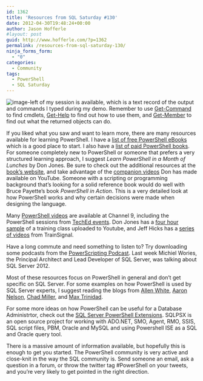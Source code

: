 ```yaml
---
id: 1362
title: 'Resources from SQL Saturday #130'
date: 2012-04-30T19:48:24+00:00
author: Jason Hofferle
#layout: post
guid: http://www.hofferle.com/?p=1362
permalink: /resources-from-sql-saturday-130/
ninja_forms_form:
  - "0"
categories:
  - Community
tags:
  - PowerShell
  - SQL Saturday
---
```

![image-left](https://drive.google.com/open?id=1ln_GBx3KcUkslKG8ezbZQI7LTAKPwPJZ) of my session is available, which is a text record of the output and commands I typed during my demo. Remember to use <a href="http://go.microsoft.com/fwlink/?LinkID=113309" title="Get-Command" target="_blank">Get-Command</a> to find cmdlets, <a href="http://go.microsoft.com/fwlink/?LinkID=113316" title="Get-Help" target="_blank">Get-Help</a> to find out how to use them, and <a href="http://go.microsoft.com/fwlink/?LinkID=113322" title="Get-Member" target="_blank">Get-Member</a> to find out what the returned objects can do.

If you liked what you saw and want to learn more, there are many resources available for learning PowerShell. I have a <a href="https://www.hofferle.com/list-of-free-powershell-ebooks/" title="List of Free PowerShell eBooks" target="_blank">list of free PowerShell eBooks</a> which is a good place to start. I also have a <a href="https://www.hofferle.com/list-of-powershell-books/" title="List of PowerShell Books" target="_blank">list of paid PowerShell books</a>. For someone completely new to PowerShell or someone that prefers a very structured learning approach, I suggest _Learn PowerShell in a Month of Lunches_ by Don Jones. Be sure to check out the additional resources at the <a href="https://morelunches.com/2012/11/01/learn-powershell-3-in-a-month-of-lunches-2nd-ed/" target="_blank">book&#8217;s website</a>, and take advantage of the <a href="https://www.youtube.com/playlist?list=PL6D474E721138865A&feature=view_all" target="_blank">companion videos</a> Don has made available on YouTube. Someone with a scripting or programming background that&#8217;s looking for a solid reference book would do well with Bruce Payette&#8217;s book _PowerShell in Action_. This is a very detailed look at how PowerShell works and why certain decisions were made when designing the language.

Many <a href="http://channel9.msdn.com/Tags/powershell" target="_blank">PowerShell videos</a> are available at Channel 9, including the PowerShell sessions from <a href="http://channel9.msdn.com/Events/TechEd" target="_blank">TechEd events</a>. Don Jones has a <a href="http://youtu.be/7fFEV8xawx0" target="_blank">four hour sample</a> of a training class uploaded to Youtube, and Jeff Hicks has a <a href="https://www.pluralsight.com/search?q=powershell" target="_blank">series of videos</a> from TrainSignal. 

Have a long commute and need something to listen to? Try downloading some podcasts from the <a href="https://powershell.org/2008/11/05/powerscripting-podcast-at-teched-emea/" target="_blank">PowerScripting Podcast</a>. Last week Michiel Wories, the Principal Architect and Lead Developer of SQL Server, was talking about SQL Server 2012.

Most of these resources focus on PowerShell in general and don&#8217;t get specific on SQL Server. For some examples on how PowerShell is used by SQL Server experts, I suggest reading the blogs from <a href="http://sqlblog.com/blogs/allen_white/default.aspx" target="_blank">Allen White</a>, <a href="http://sqlvariant.com/" target="_blank">Aaron Nelson</a>, <a href="http://sev17.com/" target="_blank">Chad Miller</a>, and <a href="http://www.maxtblog.com/" target="_blank">Max Trinidad</a>.

For some more ideas on how PowerShell can be useful for a Database Administrtor, check out the <a href="https://github.com/MikeShepard/SQLPSX/" target="_blank">SQL Server PowerShell Extensions</a>. SQLPSX is an open source project for working with ADO.NET, SMO, Agent, RMO, SSIS, SQL script files, PBM, Oracle and MySQL and using Powershell ISE as a SQL and Oracle query tool.

There is a massive amount of information available, but hopefully this is enough to get you started. The PowerShell community is very active and close-knit in the way the SQL community is. Send someone an email, ask a question in a forum, or throw the twitter tag #PowerShell on your tweets, and you&#8217;re very likely to get pointed in the right direction.